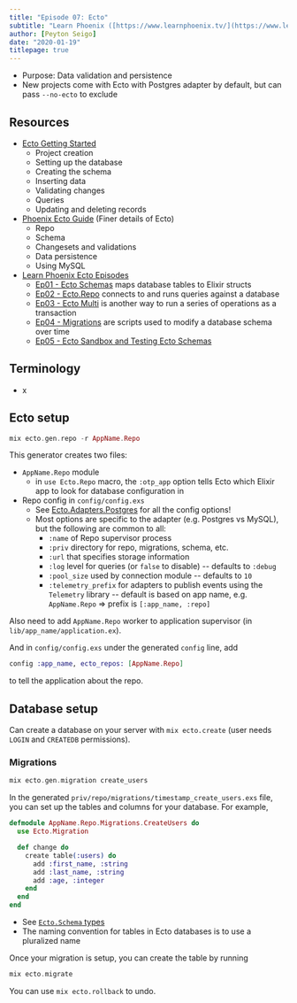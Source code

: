 ```yaml
---
title: "Episode 07: Ecto"
subtitle: "Learn Phoenix ([https://www.learnphoenix.tv/](https://www.learnphoenix.tv/))"
author: [Peyton Seigo]
date: "2020-01-19"
titlepage: true
---
```


- Purpose: Data validation and persistence
- New projects come with Ecto with Postgres adapter by default, but can pass `--no-ecto` to exclude

## Resources

- [Ecto Getting Started](https://hexdocs.pm/ecto/getting-started.html)
  - Project creation
  - Setting up the database
  - Creating the schema
  - Inserting data
  - Validating changes
  - Queries
  - Updating and deleting records
- [Phoenix Ecto Guide](https://hexdocs.pm/phoenix/ecto.html) (Finer details of Ecto)
  - Repo
  - Schema
  - Changesets and validations
  - Data persistence
  - Using MySQL
- [Learn Phoenix Ecto Episodes](https://www.learnphoenix.tv/episodes)
  - [Ep01 - Ecto Schemas](https://www.learnphoenix.tv/episodes/ecto-schemas) maps database tables to Elixir structs
  - [Ep02 - Ecto.Repo](https://www.learnphoenix.tv/episodes/ecto-repo) connects to and runs queries against a database
  - [Ep03 - Ecto Multi](https://www.learnphoenix.tv/episodes/ecto-multi) is another way to run a series of operations as a transaction
  - [Ep04 - Migrations](https://www.learnphoenix.tv/episodes/ecto-migrations) are scripts used to modify a database schema over time
  - [Ep05 - Ecto Sandbox and Testing Ecto Schemas](https://www.learnphoenix.tv/episodes/ecto-testing)

## Terminology

- x

## Ecto setup

```elixir
mix ecto.gen.repo -r AppName.Repo
```

This generator creates two files:

- `AppName.Repo` module
  - in `use Ecto.Repo` macro, the `:otp_app` option tells Ecto which Elixir app to look for database configuration in
- Repo config in `config/config.exs`
  - See [Ecto.Adapters.Postgres](https://hexdocs.pm/ecto_sql/Ecto.Adapters.Postgres.html) for all the config options!
  - Most options are specific to the adapter (e.g. Postgres vs MySQL), but the following are common to all:
    - `:name` of Repo supervisor process
    - `:priv` directory for repo, migrations, schema, etc.
    - `:url` that specifies storage information
    - `:log` level for queries (or `false` to disable) -- defaults to `:debug`
    - `:pool_size` used by connection module -- defaults to `10`
    - `:telemetry_prefix` for adapters to publish events using the `Telemetry` library -- default is based on app name, e.g. `AppName.Repo` => prefix is `[:app_name, :repo]`

Also need to add `AppName.Repo` worker to application supervisor (in `lib/app_name/application.ex`).

And in `config/config.exs` under the generated `config` line, add

```elixir
config :app_name, ecto_repos: [AppName.Repo]
```

to tell the application about the repo.

## Database setup

Can create a database on your server with `mix ecto.create` (user needs `LOGIN` and `CREATEDB` permissions).

### Migrations

```elixir
mix ecto.gen.migration create_users
```

In the generated `priv/repo/migrations/timestamp_create_users.exs` file, you can set up the tables and columns for your database. For example,

```elixir
defmodule AppName.Repo.Migrations.CreateUsers do
  use Ecto.Migration

  def change do
    create table(:users) do
      add :first_name, :string
      add :last_name, :string
      add :age, :integer
    end
  end
end
```

- See [`Ecto.Schema` types](https://hexdocs.pm/ecto/Ecto.Schema.html#module-types-and-casting)
- The naming convention for tables in Ecto databases is to use a pluralized name

Once your migration is setup, you can create the table by running

```elixir
mix ecto.migrate
```

You can use `mix ecto.rollback` to undo.
